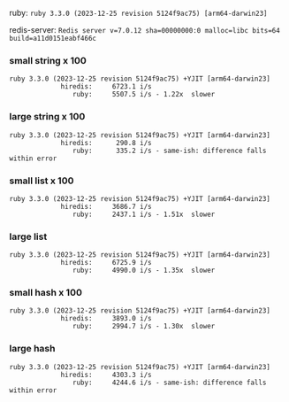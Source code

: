 ruby: `ruby 3.3.0 (2023-12-25 revision 5124f9ac75) [arm64-darwin23]`

redis-server: `Redis server v=7.0.12 sha=00000000:0 malloc=libc bits=64 build=a11d0151eabf466c`


### small string x 100

```
ruby 3.3.0 (2023-12-25 revision 5124f9ac75) +YJIT [arm64-darwin23]
             hiredis:     6723.1 i/s
                ruby:     5507.5 i/s - 1.22x  slower

```

### large string x 100

```
ruby 3.3.0 (2023-12-25 revision 5124f9ac75) +YJIT [arm64-darwin23]
             hiredis:      290.8 i/s
                ruby:      335.2 i/s - same-ish: difference falls within error

```

### small list x 100

```
ruby 3.3.0 (2023-12-25 revision 5124f9ac75) +YJIT [arm64-darwin23]
             hiredis:     3686.7 i/s
                ruby:     2437.1 i/s - 1.51x  slower

```

### large list

```
ruby 3.3.0 (2023-12-25 revision 5124f9ac75) +YJIT [arm64-darwin23]
             hiredis:     6725.9 i/s
                ruby:     4990.0 i/s - 1.35x  slower

```

### small hash x 100

```
ruby 3.3.0 (2023-12-25 revision 5124f9ac75) +YJIT [arm64-darwin23]
             hiredis:     3893.0 i/s
                ruby:     2994.7 i/s - 1.30x  slower

```

### large hash

```
ruby 3.3.0 (2023-12-25 revision 5124f9ac75) +YJIT [arm64-darwin23]
             hiredis:     4303.3 i/s
                ruby:     4244.6 i/s - same-ish: difference falls within error

```

